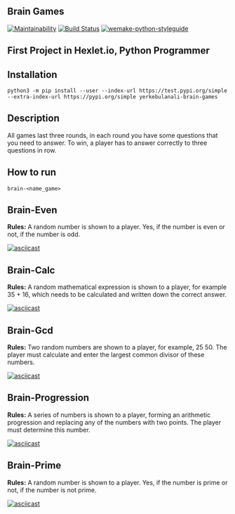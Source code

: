 ## Brain Games ##

[![Maintainability](https://api.codeclimate.com/v1/badges/72c99cc42088e5a155fa/maintainability)](https://codeclimate.com/github/yerkebulanali/python-project-lvl1/maintainability)
[![Build Status](https://travis-ci.com/yerkebulanali/python-project-lvl1.svg?branch=master)](https://travis-ci.com/yerkebulanali/python-project-lvl1)
[![wemake-python-styleguide](https://img.shields.io/badge/style-wemake-000000.svg)](https://github.com/wemake-services/wemake-python-styleguide)

## First Project in Hexlet.io, Python Programmer ##

## Installation ##
    python3 -m pip install --user --index-url https://test.pypi.org/simple --extra-index-url https://pypi.org/simple yerkebulanali-brain-games
## Description ##
All games last three rounds, in each round you have some questions that you need to answer. To win, a player has to answer correctly to three questions in row.

## How to run ##
    brain-<name_game>

## Brain-Even ##

**Rules:** A random number is shown to a player. Yes, if the number is even or not, if the number is odd.

[![asciicast](https://asciinema.org/a/NQGlXQFkg6oZh1oWP618fHVcT.svg)](https://asciinema.org/a/NQGlXQFkg6oZh1oWP618fHVcT)

## Brain-Calc ##

**Rules:** A random mathematical expression is shown to a player, for example 35 + 16, which needs to be calculated and written down the correct answer.

[![asciicast](https://asciinema.org/a/RxA3yERzASyP2GpkCiwcZqvLn.svg)](https://asciinema.org/a/RxA3yERzASyP2GpkCiwcZqvLn)

## Brain-Gcd ##

**Rules:** Two random numbers are shown to a player, for example, 25 50. The player must calculate and enter the largest common divisor of these numbers.

[![asciicast](https://asciinema.org/a/N4oIJUOUx22yNd9K4fSy43k8E.svg)](https://asciinema.org/a/N4oIJUOUx22yNd9K4fSy43k8E)

## Brain-Progression ##

**Rules:** A series of numbers is shown to a player, forming an arithmetic progression and replacing any of the numbers with two points. The player must determine this number.

[![asciicast](https://asciinema.org/a/y1DM9RJRYoFmXjbCHKVW8vnP6.svg)](https://asciinema.org/a/y1DM9RJRYoFmXjbCHKVW8vnP6)

## Brain-Prime ##

**Rules:** A random number is shown to a player. Yes, if the number is prime or not, if the number is not prime.

[![asciicast](https://asciinema.org/a/XwX6AGAjbEvkNMs354S3pQcnY.svg)](https://asciinema.org/a/XwX6AGAjbEvkNMs354S3pQcnY)